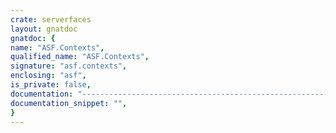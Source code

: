 ```yaml
---
crate: serverfaces
layout: gnatdoc
gnatdoc: {
name: "ASF.Contexts",
qualified_name: "ASF.Contexts",
signature: "asf.contexts",
enclosing: "asf",
is_private: false,
documentation: "---------------------------------------------------------------------\n  asf-contexts -- ASF Contexts\n  Copyright (C) 2009, 2010 Stephane Carrez\n  Written by Stephane Carrez (Stephane.Carrez@gmail.com)\n\n  Licensed under the Apache License, Version 2.0 (the \"License\");\n  you may not use this file except in compliance with the License.\n  You may obtain a copy of the License at\n\n      http://www.apache.org/licenses/LICENSE-2.0\n\n  Unless required by applicable law or agreed to in writing, software\n  distributed under the License is distributed on an \"AS IS\" BASIS,\n  WITHOUT WARRANTIES OR CONDITIONS OF ANY KIND, either express or implied.\n  See the License for the specific language governing permissions and\n  limitations under the License.\n---------------------------------------------------------------------",
documentation_snippet: "",
}
---
```


